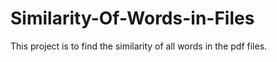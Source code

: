 # Similarity-Of-Words-in-Files

This project is to find the similarity of all words in the pdf files. 
